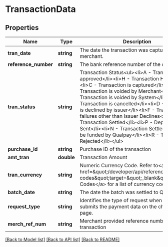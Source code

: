 # TransactionData

## Properties
Name | Type | Description | Notes
------------ | ------------- | ------------- | -------------
**tran_date** | **string** | The date the transaction was captured by the merchant. | [optional] 
**reference_number** | **string** | The bank reference number of the deposit. | [optional] 
**tran_status** | **string** | Transaction Status&lt;ul&gt;&lt;li&gt;A - Transaction is approved&lt;/li&gt;&lt;li&gt;H - Transaction Held&lt;/li&gt;&lt;li&gt;C - Transaction is captured&lt;/li&gt;&lt;li&gt;V - Transaction is voided by Merchant&lt;/li&gt;&lt;li&gt;v - Transaction is voided by System&lt;/li&gt;&lt;li&gt;K - Transaction is cancelled&lt;/li&gt;&lt;li&gt;D - Transaction is declined by issuer&lt;/li&gt;&lt;li&gt;F - Transaction failures other than Issuer Declines&lt;/li&gt;&lt;li&gt;S - Transaction Settled&lt;/li&gt;&lt;li&gt;P - Deposit Sent&lt;/li&gt;&lt;li&gt;N - Transaction Settled, but will not be funded by Qualpay&lt;/li&gt;&lt;li&gt;R - Transaction Rejected&lt;/li&gt;&lt;/ul&gt; | [optional] 
**purchase_id** | **string** | Purchase ID of the transaction | [optional] 
**amt_tran** | **double** | Transaction Amount | [optional] 
**tran_currency** | **string** | Numeric Currency Code. Refer to&lt;a href&#x3D;\&quot;/developer/api/reference#country-codes\&quot;target&#x3D;\&quot;_blank\&quot;&gt;Country Codes&lt;/a&gt; for a list of currency codes. | [optional] 
**batch_date** | **string** | The date the batch was settled to Qualpay. | [optional] 
**request_type** | **string** | Identifies the type of request when the customer submits the payment data on the checkout page. | [optional] 
**merch_ref_num** | **string** | Merchant provided reference number for this transaction | [optional] 

[[Back to Model list]](../README.md#documentation-for-models) [[Back to API list]](../README.md#documentation-for-api-endpoints) [[Back to README]](../README.md)


